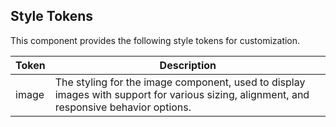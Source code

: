 ## Style Tokens

This component provides the following style tokens for customization.

| **Token** | **Description**                                                                                                                          |
| --------- | ---------------------------------------------------------------------------------------------------------------------------------------- |
| image     | The styling for the image component, used to display images with support for various sizing, alignment, and responsive behavior options. |
